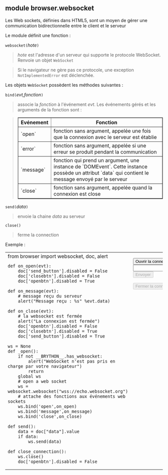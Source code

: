 module **browser.websocket**
----------------------------

Les Web sockets, définies dans HTML5, sont un moyen de gérer une communication bidirectionnelle entre le client et le serveur

Le module définit une fonction :

`websocket(`_hote_`)`
> _hote_ est l'adresse d'un serveur qui supporte le protocole WebSocket. Renvoie un objet `WebSocket`

> Si le navigateur ne gère pas ce protocole, une exception `NotImplementedError` est déclenchée. 

Les objets `WebSocket` possèdent les méthodes suivantes :

`bind(`_evt,fonction_`)`
> associe la _fonction_ à l'événement _evt_. Les événements gérés et les arguments de la fonction sont :

<blockquote>
<table border=1 cellpadding=5>
<tr>
<th>Evénement</th>
<th>Fonction</th>
</tr>
<tr>
<td>`open`</td>
<td>fonction sans argument, appelée une fois que la connexion avec le serveur est établie</td>
</tr>
<tr>
<td>`error`</td>
<td>fonction sans argument, appelée si une erreur se produit pendant la communication</td>
</tr>
<tr>
<td>`message`</td>
<td>fonction qui prend un argument, une instance de `DOMEvent`. Cette instance possède un attribut `data` qui contient le message envoyé par le serveur</td>
</tr>
<tr>
<td>`close`</td>
<td>fonction sans argument, appelée quand la connexion est close</td>
</tr>
</table>
</blockquote>

`send(`_data_`)`
> envoie la chaine _data_ au serveur

`close()`
> ferme la connection

Exemple :
<table>
<tr>
<td id="py_source">
    from browser import websocket, doc, alert
    
    def on_open(evt):
        doc['send_button'].disabled = False
        doc['closebtn'].disabled = False
        doc['openbtn'].disabled = True
    
    def on_message(evt):
        # message reçu du serveur
        alert("Message reçu : %s" %evt.data)
    
    def on_close(evt):
        # la websocket est fermée
        alert("La connexion est fermée")
        doc['openbtn'].disabled = False
        doc['closebtn'].disabled = True
        doc['send_button'].disabled = True
    
    ws = None
    def _open():
        if not __BRYTHON__.has_websocket:
            alert("WebSocket n'est pas pris en charge par votre navigateur")
            return
        global ws
        # open a web socket
        ws = websocket.websocket("wss://echo.websocket.org")
        # attache des fonctions aux événements web sockets
        ws.bind('open',on_open)
        ws.bind('message',on_message)
        ws.bind('close',on_close)
    
    def send():
        data = doc["data"].value
        if data:
            ws.send(data)
    
    def close_connection():
        ws.close()
        doc['openbtn'].disabled = False
    
</td>
<td valign="top">
<script type='text/python'>
exec(doc['py_source'].text)
</script>

<button id="openbtn" onclick="_open()">Ouvrir la connexion</button>
<br><input id="data"><button id="send_button" disabled onclick="send()">Envoyer</button>
<p><button id="closebtn" disabled onclick="close_connection()">Fermer la connexion</button>
</td>
</tr>
</table>
